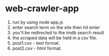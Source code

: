 # web-crawler-app

1. run by using node app.js
2. enter search term on the site then hit enter
3. you'll be redirected to the imdb search result
4. the scraped data will be held in a csv file.
5. post1.csv - text format.
6. post2.csv - html format.

